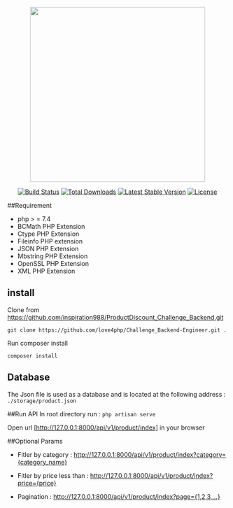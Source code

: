<p align="center"><a href="https://laravel.com" target="_blank"><img src="https://raw.githubusercontent.com/laravel/art/master/logo-lockup/5%20SVG/2%20CMYK/1%20Full%20Color/laravel-logolockup-cmyk-red.svg" width="400"></a></p>

<p align="center">
<a href="https://travis-ci.org/laravel/framework"><img src="https://travis-ci.org/laravel/framework.svg" alt="Build Status"></a>
<a href="https://packagist.org/packages/laravel/framework"><img src="https://img.shields.io/packagist/dt/laravel/framework" alt="Total Downloads"></a>
<a href="https://packagist.org/packages/laravel/framework"><img src="https://img.shields.io/packagist/v/laravel/framework" alt="Latest Stable Version"></a>
<a href="https://packagist.org/packages/laravel/framework"><img src="https://img.shields.io/packagist/l/laravel/framework" alt="License"></a>
</p>

##Requirement


- php > = 7.4
- BCMath PHP Extension
- Ctype PHP Extension
- Fileinfo PHP extension
- JSON PHP Extension
- Mbstring PHP Extension
- OpenSSL PHP Extension
- XML PHP Extension

## install

Clone from https://github.com/inspiration988/ProductDiscount_Challenge_Backend.git

`git clone https://github.com/love4php/Challenge_Backend-Engineer.git .`

Run composer install

`composer install`

## Database

The Json file is used as a database and is located at the following address :
`./storage/product.json`

##Run API
In root directory run :
`php artisan serve`

Open url [http://127.0.0.1:8000/api/v1/product/index]  in your browser

##Optional Params

- Fitler by category : http://127.0.0.1:8000/api/v1/product/index?category={category_name}

- Fitler by price less than : http://127.0.0.1:8000/api/v1/product/index?price={price}

- Pagination : http://127.0.0.1:8000/api/v1/product/index?page={1,2,3,...}

